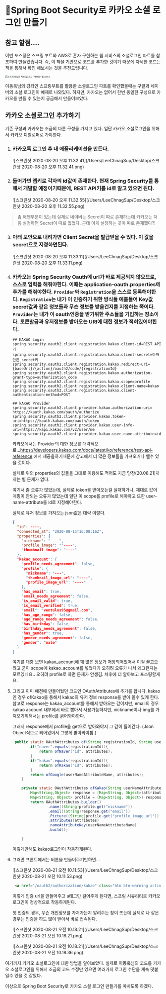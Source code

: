 

#  Spring Boot Security로 카카오 소셜 로그인 만들기

## 참고 할점.... 

이번 포스팅은 스프링 부트와 AWS로 혼자 구현하는 웹 서비스의 소셜로그인 파트를 참조하여 만들었습니다. 즉, 이 책을 기반으로 코드를 추가한 것이기 때문에 자세한 코드는 책을 통해서 확인 해보시는 것을 추천드립니다.

<img src="http://image.yes24.com/goods/83849117/800x0" alt="스프링 부트와 AWS로 혼자 구현하는 웹 서비스" style="zoom:50%;" />



이동욱님의 강좌인 스프링부트를 활용한 소셜로그인 파트를 확인했을때는 구글과 네이버의 소셜 로그인이 예제로 나와있다. 하지만, 카카오는 없어서 한번 동일한 구성으로 카카오를 만들 수 있는지 궁금해서 만들어보았다. 

## 카카오 소셜로그인 추가하기

기존 구성과 카카오는 조금의 다른 구성을 가지고 있다. 일단 카카오 소셜로그인을 위해서 카카오 디벨로퍼로 가야한다. 

1. ### 카카오톡 로그인 후 내 애플리케이션을 만든다. 

   ![스크린샷 2020-08-20 오후 11.32.41](/Users/LeeChnagSup/Desktop/스크린샷 2020-08-20 오후 11.32.41.png)
   

2. ### 들어가면 앱키로 각자의 id값이 존재한다. 현재 Spring Security를 통해서 개발할 예정이기때문에, REST API키를 id로 알고 있으면 된다.

    ![스크린샷 2020-08-20 오후 11.32.55](/Users/LeeChnagSup/Desktop/스크린샷 2020-08-20 오후 11.32.55.png)

> 좀 해맨부분이 있는데 실제로 네이버는 Secret이 따로 존재하는데 카카오는 처음 설정하면 Secret이 따로 없었다. 근데 이게 설정하는 곳이 따로 존재했다?! 

3. ### 아래 보안으로 내려가면 Client Secret을 발급받을 수 있다. 이 값을 secret으로 지정하면된다. 


   ![스크린샷 2020-08-20 오후 11.33.11](/Users/LeeChnagSup/Desktop/스크린샷 2020-08-20 오후 11.33.11.png)

4. ### 카카오는 Spring Security Oauth에 url가 바로 제공되지 않으므로, 스스로 입력을 해줘야한다. 이때는 application-oauth.properties에 추가를 해줘야한다. `Provider`와 `Registration`을 스스로 등록해야한다.  `Registration`는 내가 이 인증하기 위한 방식들 예를들어 Key값 secret값과 같은 정보들과 무슨 정보를 받을건지를 지정하는 쪽이다. `Provider`는 내가 이 oauth인증을 받기위한 주소들을 기입하는 장소이다. 토큰발급과 유저정보를 받아오는 URI에 대한 정보가 적혀있어야한다.

   ```properties
   ## KAKAO Login
   spring.security.oauth2.client.registration.kakao.client-id=REST API 키
   spring.security.oauth2.client.registration.kakao.client-secret=아까만든 secret키 
   spring.security.oauth2.client.registration.kakao.redirect-uri={baseUrl}/{action}/oauth2/code/{registrationId}
   spring.security.oauth2.client.registration.kakao.authorization-grant-type=authorization_code
   spring.security.oauth2.client.registration.kakao.scope=profile
   spring.security.oauth2.client.registration.kakao.client-name=kakao
   spring.security.oauth2.client.registration.kakao.client-authentication-method=POST
   
   ## kAKAO Provider
   spring.security.oauth2.client.provider.kakao.authorization-uri=	https://kauth.kakao.com/oauth/authorize
   spring.security.oauth2.client.provider.kakao.token-uri=https://kauth.kakao.com/oauth/token
   spring.security.oauth2.client.provider.kakao.user-info-uri=https://kapi.kakao.com/v2/user/me
   spring.security.oauth2.client.provider.kakao.user-name-attribute=id
   ```

   카카오에서는 Provider의 대한 정보를 대략적으로...https://developers.kakao.com/docs/latest/ko/reference/rest-api-reference 에서 제공을하기때문에 참고해서 더 많은 정보들을 가져오거나 뺄수 있을 것이다. 

   실제로 위의 properties의 값들을 그대로 이용해도 적어도 지금 당장(20.08.21)까지는 별 문제가 없다.

   여기서 좀 오류가 많았는데, 실제로 token을 받아오는걸 실패하거나, 재대로 값이 매핑이 안되는 오류가 많았는데 일단 이 scope를 profile로 해야하고 또한 user-name-attribute를 id로 지정해야한다. 

   실제로 유저 정보를 가져오는 json값은 대략 이렇다.

   ```json
   {
     "id": ----,
     "connected_at": "2020-08-15T16:08:16Z",
     "properties": {
       "nickname": "----",
       "profile_image": ""----",
       "thumbnail_image": "----"
     },
     "kakao_account": {
       "profile_needs_agreement": false,
       "profile": {
         "nickname": "---",
         "thumbnail_image_url": "----",
         "profile_image_url": "----"
       },
       "has_email": true,
       "email_needs_agreement": false,
       "is_email_valid": true,
       "is_email_verified": true,
       "email": "ventulus95@gmail.com",
       "has_age_range": false,
       "age_range_needs_agreement": false,
       "has_birthday": false,
       "birthday_needs_agreement": false,
       "has_gender": true,
       "gender_needs_agreement": false,
       "gender": "male"
     }
   }
   ```

   여기를 대충 보면 kakao_account에 꽤 많은 정보가 저장되어있어서 이걸 끌고오려고 굳이 scope에 kakao_account를 넣었다가 오히려 오류가 나서 왜그런지는 모르겠네요.. 오히려 profile로 하면 문제가 안생김. 차후에 더 알아보고 포스팅할게요.

   

5. 그리고 이미 예전에 만들어뒀던 코드인 OAuthAttributes에 추가를 합니다. kakao인 경우  ofKakao를 통해서 kakao의 유저 정보 response를 받아 올수 있게 한다. 참고로 response는 kakao_account를 통해서 받아오는 값이지만, email의 경우 kakao account 내부에서 바로 뽑아서 사용가능하지만, nickname이나 img를 가져오기위해서는 profile를 긁어와야한다. 

   그래서 response에서 profile을 get으로 받아와야지 그 값이 들어간다. (Json Object식으로 되어있어서 그렇게 받아와야함.)

   

   ```java
    public static OAuthAttributes of(String registrationId, String userNameAttributeName, Map<String, Object> attributes){
           if("naver".equals(registrationId)){
               return ofNaver("id", attributes);
           }
           if("kakao".equals(registrationId)){
               return ofKakao("id", attributes);
           }
           return ofGoogle(userNameAttributeName, attributes);
       }
   
       private static OAuthAttributes ofKakao(String userNameAttributeName, Map<String, Object> attributes) {
           Map<String,Object> response = (Map<String, Object>)attributes.get("kakao_account");
           Map<String, Object> profile = (Map<String, Object>) response.get("profile");
           return OAuthAttributes.builder()
                   .name((String)profile.get("nickname"))
                   .email((String)response.get("email"))
                   .Picture((String)profile.get("profile_image_url"))
                   .attributes(attributes)
                   .nameAttributeKey(userNameAttributeName)
                   .build();
   
       }
   ```

   이렇게만해도 kakao로그인이 작동하게된다.

6. 그러면 프론트에서는 버튼을 만들어주기만하면...

   ![스크린샷 2020-08-21 오전 10.11.53](/Users/LeeChnagSup/Desktop/스크린샷 2020-08-21 오전 10.11.53.png)

   ```html
    <a href="/oauth2/authorization/kakao" class="btn btn-warning active" role="button">카카오 로그인</a>
   ```

   이렇게 인증 url을 만들어주고 a태그만 걸어주게 된다면, 스프링 시큐리티로 카카오로그인이 정상적으로 작동하게된다. 

   첫 인증의 경우, 무슨 개인정보를 가져가는지 알려주는 창이 뜨는데 실제로 나 같은 경우는 인증을 하도 많이 받아서 바로 접속된다.

   ![스크린샷 2020-08-21 오전 10.18.21](/Users/LeeChnagSup/Desktop/스크린샷 2020-08-21 오전 10.18.21.png)

   ![스크린샷 2020-08-21 오전 10.18.21](/Users/LeeChnagSup/Desktop/스크린샷 2020-08-21 오전 10.18.36.png)



여기까지 카카오 소셜로그인에 대한 방법을 알아보았다. 실제로 이동욱님의 코드를 카카오 소셜로그인을 위해서 조금의 코드 수정만 있으면 여러가지 로그인 수단을 계속 덧붙일수 있을 것 같았다.

이상으로 Spring Boot Security로 카카오 소셜 로그인 만들기를 마치도록 하겠다.